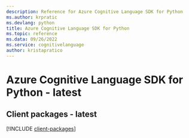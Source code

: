 ```yaml
---
description: Reference for Azure Cognitive Language SDK for Python
ms.author: krpratic
ms.devlang: python
title: Azure Cognitive Language SDK for Python
ms.topic: reference
ms.data: 09/26/2022
ms.service: cognitivelanguage
author: kristapratico
---
```

# Azure Cognitive Language SDK for Python - latest

## Client packages - latest
[!INCLUDE [client-packages](cognitive-language-client-index.md)]